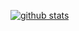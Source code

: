 [![github stats](https://github-readme-stats.vercel.app/api?username=bzg)](https://github.com/bzg/github-readme-stats)
